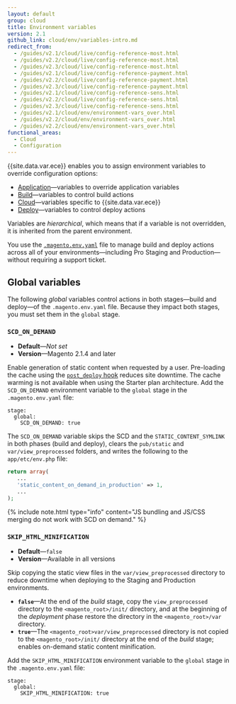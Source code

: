 ```yaml
---
layout: default
group: cloud
title: Environment variables
version: 2.1
github_link: cloud/env/variables-intro.md
redirect_from:
  - /guides/v2.1/cloud/live/config-reference-most.html
  - /guides/v2.2/cloud/live/config-reference-most.html
  - /guides/v2.3/cloud/live/config-reference-most.html
  - /guides/v2.1/cloud/live/config-reference-payment.html
  - /guides/v2.2/cloud/live/config-reference-payment.html
  - /guides/v2.3/cloud/live/config-reference-payment.html
  - /guides/v2.1/cloud/live/config-reference-sens.html
  - /guides/v2.2/cloud/live/config-reference-sens.html
  - /guides/v2.3/cloud/live/config-reference-sens.html
  - /guides/v2.1/cloud/env/environment-vars_over.html
  - /guides/v2.2/cloud/env/environment-vars_over.html
  - /guides/v2.2/cloud/env/environment-vars_over.html
functional_areas:
  - Cloud
  - Configuration
---
```


{{site.data.var.ece}} enables you to assign environment variables to override configuration options:

-   [Application]({{page.baseurl}}cloud/env/environment-vars_magento.html)—variables to override application variables
-   [Build]({{page.baseurl}}cloud/env/variables-build.html)—variables to control build actions
-   [Cloud]({{page.baseurl}}cloud/env/variables-cloud.html)—variables specific to {{site.data.var.ece}}
-   [Deploy]({{page.baseurl}}cloud/env/variables-deploy.html)—variables to control deploy actions

Variables are _hierarchical_, which means that if a variable is not overridden, it is inherited from the parent environment.

You use the [`.magento.env.yaml`](http://devdocs.magento.com/guides/v2.1/cloud/project/magento-env-yaml.html) file to manage build and deploy actions across all of your environments—including Pro Staging and Production—without requiring a support ticket.

## Global variables
The following _global_ variables control actions in both stages—build and deploy—of the `.magento.env.yaml` file. Because they impact both stages, you must set them in the `global` stage.

### `SCD_ON_DEMAND`

-  **Default**—_Not set_
-  **Version**—Magento 2.1.4 and later

Enable generation of static content when requested by a user. Pre-loading the cache using the [`post_deploy` hook]({{page.baseurl}}cloud/project/project-conf-files_magento-app.html#hooks) reduces site downtime. The cache warming is not available when using the Starter plan architecture. Add the `SCD_ON_DEMAND` environment variable to the `global` stage in the `.magento.env.yaml` file:

```
stage:
  global:
    SCD_ON_DEMAND: true
```

The `SCD_ON_DEMAND` variable skips the SCD and the  `STATIC_CONTENT_SYMLINK` in both phases (build and deploy), clears the `pub/static` and `var/view_preprocessed` folders, and writes the following to the `app/etc/env.php` file:

```php
return array(
   ...
   'static_content_on_demand_in_production' => 1,
   ...
);
```

{% include note.html type="info" content="JS bundling and JS/CSS merging do not work with SCD on demand." %}

### `SKIP_HTML_MINIFICATION`

-  **Default**—`false`
-  **Version**—Available in all versions

Skip copying the static view files in the `var/view_preprocessed` directory to reduce downtime when deploying to the Staging and Production environments.

-   **`false`**—At the end of the _build_ stage,  copy the `view_preprocessed` directory to the `<magento_root>/init/` directory, and at the beginning of the _deployment_ phase restore the directory in the `<magento_root>/var` directory.
-   **`true`**—The `<magento_root>var/view_preprocessed` directory is not copied to the `<magento_root>/init/` directory at the end of the _build_ stage; enables on-demand static content minification.

Add the `SKIP_HTML_MINIFICATION` environment variable to the `global` stage in the `.magento.env.yaml` file:

```
stage:
  global:
    SKIP_HTML_MINIFICATION: true
```